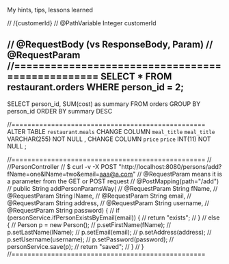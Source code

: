 My hints, tips, lessons learned

//    /{customerId}
//    @PathVariable Integer customerId

//    @RequestBody (vs ResponseBody, Param)
//    @RequestParam
//=================================================
SELECT * FROM restaurant.orders
WHERE person_id = 2;
----
SELECT person_id, SUM(cost) as summary
FROM orders
GROUP BY person_id
ORDER BY summary DESC

//=================================================
ALTER TABLE `restaurant`.`meals` 
CHANGE COLUMN `meal_title` `meal_title` VARCHAR(255) NOT NULL ,
CHANGE COLUMN `price` `price` INT(11) NOT NULL ;

//=================================================
//  //PersonController
    // $ curl -v -X POST "http://localhost:8080/persons/add?fName=one&lName=two&email=aaa@a.com"
    // @RequestParam means it is a parameter from the GET or POST request
//    @PostMapping(path="/add")
//    public String addPersonParamsWay(
//                    @RequestParam String fName,
//                    @RequestParam String lName,
//                    @RequestParam String email,
//                    @RequestParam String address,
//                    @RequestParam String username,
//                    @RequestParam String password) {
//        if (personService.ifPersonExistsByEmail(email)) {
//            return "exists";
//        }
//        else {
//            Person p = new Person();
//            p.setFirstName(fName);
//            p.setLastName(lName);
//            p.setEmail(email);
//            p.setAddress(address);
//            p.setUsername(username);
//            p.setPassword(password);
//            personService.save(p);
//            return "saved";
//        }
//    }
//=================================================